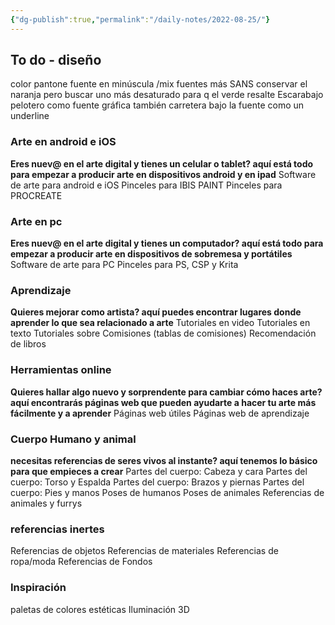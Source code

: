 ```yaml
---
{"dg-publish":true,"permalink":"/daily-notes/2022-08-25/"}
---
```



## To do - diseño 

color pantone
fuente en minúscula /mix
fuentes más SANS
conservar el naranja pero buscar uno más desaturado para q el verde resalte 
Escarabajo pelotero como fuente gráfica también
carretera bajo la fuente como un underline



### Arte en android e iOS
**Eres nuev@ en el arte digital y tienes un celular o tablet? aquí está todo para empezar a producir arte en dispositivos android y en ipad**
Software de arte para android e iOS
Pinceles para IBIS PAINT
Pinceles para PROCREATE

### Arte en pc
**Eres nuev@ en el arte digital y tienes un computador? aquí está todo para empezar a producir arte en dispositivos de sobremesa y portátiles**
Software de arte para PC
Pinceles para PS, CSP y Krita

### Aprendizaje
**Quieres mejorar como artista? aquí puedes encontrar lugares donde aprender lo que sea relacionado a arte**
Tutoriales en video
Tutoriales en texto
Tutoriales sobre Comisiones (tablas de comisiones)
Recomendación de libros

### Herramientas online
**Quieres hallar algo nuevo y sorprendente para cambiar cómo haces arte? aquí encontrarás páginas web que pueden ayudarte a hacer tu arte más fácilmente y a aprender**
 Páginas web útiles 
 Páginas web de aprendizaje

### Cuerpo Humano y animal
**necesitas referencias de seres vivos al instante? aquí tenemos lo básico para que empieces a crear**
Partes del cuerpo: Cabeza y cara
Partes del cuerpo: Torso y Espalda
Partes del cuerpo: Brazos y piernas
Partes del cuerpo: Pies y manos
Poses de humanos
Poses de animales
Referencias de animales y furrys

### referencias inertes
Referencias de objetos
Referencias de materiales
Referencias de ropa/moda
Referencias de Fondos

### Inspiración
paletas de colores
estéticas
Iluminación
3D